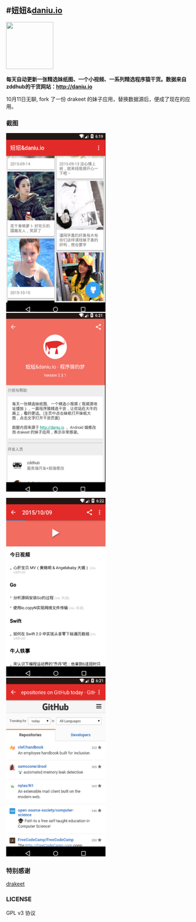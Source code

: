 #妞妞&[daniu.io](http://daniu.io/)
---------------------------------

<img src="/app/src/main/res/mipmap-hdpi/ic_daniu_io.png" width="128" height="128" />

**每天自动更新一张精选妹纸图、一个小视频、一系列精选程序猿干货。数据来自zddhub的干货网站：http://daniu.io**

10月11日无聊, fork 了一份 drakeet 的妹子应用，替换数据源后，便成了现在的应用。

### 截图

<img src="/screenshots/s0.png" alt="screenshot" title="screenshot" width="270" height="486" />   <img src="/screenshots/s1.png" alt="screenshot" title="screenshot" width="270" height="486" />

<img src="/screenshots/s2.png" alt="screenshot" title="screenshot" width="270" height="486" />   <img src="/screenshots/s3.png" alt="screenshot" title="screenshot" width="270" height="486" />

### 特别感谢

[drakeet](https://github.com/drakeet)

### LICENSE

GPL v3 协议

